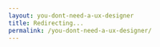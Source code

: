 ```yaml
---
layout: you-dont-need-a-ux-designer
title: Redirecting...
permalink: /you-dont-need-a-ux-designer/
---
```


